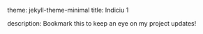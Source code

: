 theme: jekyll-theme-minimal
title: Indiciu 1

description: Bookmark this to keep an eye on my project updates!
